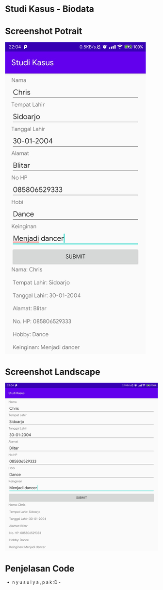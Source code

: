 # Studi Kasus - Biodata

# Screenshot Potrait
![Alt Text](https://github.com/christianykyo/Studi_Kasus/blob/master/StudiKasus.1.jpeg)
# Screenshot Landscape
![Alt Text](https://github.com/christianykyo/Studi_Kasus/blob/master/StudiKasus.2.jpeg)
# Penjelasan Code
- n y u s u l    y a ,   p a k :D -
